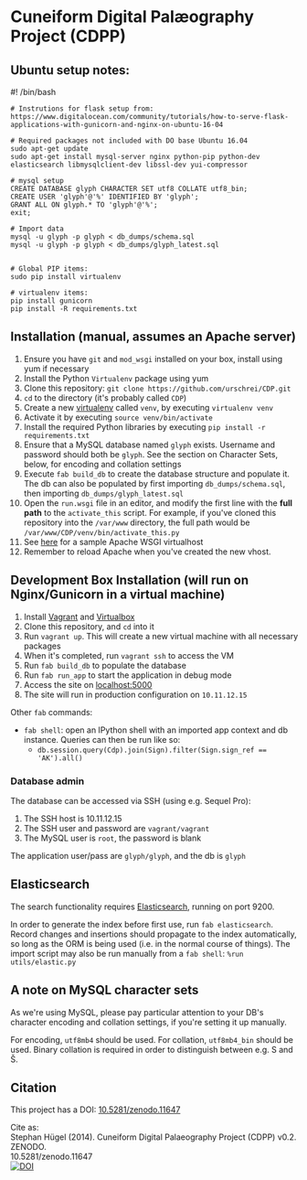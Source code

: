 # Cuneiform Digital Palæography Project (CDPP)

## Ubuntu setup notes: 

#! /bin/bash

    # Instrutions for flask setup from: https://www.digitalocean.com/community/tutorials/how-to-serve-flask-applications-with-gunicorn-and-nginx-on-ubuntu-16-04

    # Required packages not included with DO base Ubuntu 16.04
    sudo apt-get update
    sudo apt-get install mysql-server nginx python-pip python-dev elasticsearch libmysqlclient-dev libssl-dev yui-compressor

    # mysql setup
    CREATE DATABASE glyph CHARACTER SET utf8 COLLATE utf8_bin;
    CREATE USER 'glyph'@'%' IDENTIFIED BY 'glyph';
    GRANT ALL ON glyph.* TO 'glyph'@'%';
    exit;

    # Import data
    mysql -u glyph -p glyph < db_dumps/schema.sql
    mysql -u glyph -p glyph < db_dumps/glyph_latest.sql


    # Global PIP items:
    sudo pip install virtualenv

    # virtualenv items:
    pip install gunicorn
    pip install -R requirements.txt


## Installation (manual, assumes an Apache server)
1. Ensure you have `git` and `mod_wsgi` installed on your box, install using yum if necessary
2. Install the Python `Virtualenv` package using yum
3. Clone this repository: `git clone https://github.com/urschrei/CDP.git`
4. `cd` to the directory (it's probably called `CDP`)
5. Create a new [virtualenv](http://virtualenv.readthedocs.org/en/latest/virtualenv.html) called `venv`, by executing `virtualenv venv`
6. Activate it by executing `source venv/bin/activate` 
7. Install the required Python libraries by executing `pip install -r requirements.txt`
8. Ensure that a MySQL database named `glyph` exists. Username and password should both be `glyph`. See the section on Character Sets, below, for encoding and collation settings
9. Execute `fab build_db` to create the database structure and populate it. The db can also be populated by first importing `db_dumps/schema.sql`, then importing `db_dumps/glyph_latest.sql`
10. Open the `run.wsgi` file in an editor, and modify the first line with the **full path** to the `activate_this` script. For example, if you've cloned this repository into the `/var/www` directory, the full path would be `/var/www/CDP/venv/bin/activate_this.py`
11. See [here](http://flask.pocoo.org/docs/0.10/deploying/mod_wsgi/#configuring-apache) for a sample Apache WSGI virtualhost
12. Remember to reload Apache when you've created the new vhost.

## Development Box Installation (will run on Nginx/Gunicorn in a virtual machine)
1. Install [Vagrant](http://www.vagrantup.com) and [Virtualbox](https://www.virtualbox.org)
2. Clone this repository, and `cd` into it
3. Run `vagrant up`. This will create a new virtual machine with all necessary packages
4. When it's completed, run `vagrant ssh` to access the VM
5. Run `fab build_db` to populate the database
5. Run `fab run_app` to start the application in debug mode
6. Access the site on [localhost:5000](http://localhost:5000)
7. The site will run in production configuration on `10.11.12.15`

Other `fab` commands:

- `fab shell`: open an IPython shell with an imported app context and db instance. Queries can then be run like so:
    - `db.session.query(Cdp).join(Sign).filter(Sign.sign_ref == 'AK').all()`

### Database admin
The database can be accessed via SSH (using e.g. Sequel Pro):

1. The SSH host is 10.11.12.15
2. The SSH user and password are `vagrant/vagrant`
3. The MySQL user is `root`, the password is blank

The application user/pass are `glyph/glyph`, and the db is `glyph`


## Elasticsearch
The search functionality requires [Elasticsearch](http://www.elasticsearch.org/overview/), running on port 9200.  

In order to generate the index before first use, run `fab elasticsearch`. Record changes and insertions should propagate to the index automatically, so long as the ORM is being used (i.e. in the normal course of things). The import script may also be run manually from a `fab shell`: `%run utils/elastic.py`

## A note on MySQL character sets
As we're using MySQL, please pay particular attention to your DB's character encoding and collation settings, if you're setting it up manually.    

For encoding, `utf8mb4` should be used.
For collation, `utf8mb4_bin` should be used. Binary collation is required in order to distinguish between e.g. S and Š.

## Citation
This project has a DOI: [10.5281/zenodo.11647](http://dx.doi.org/10.5281/zenodo.11647)  

Cite as:  
Stephan Hügel (2014). Cuneiform Digital Palaeography Project (CDPP) v0.2. ZENODO.  
10.5281/zenodo.11647  
[![DOI](https://zenodo.org/badge/doi/10.5281/zenodo.11647.png)](http://dx.doi.org/10.5281/zenodo.11647)
